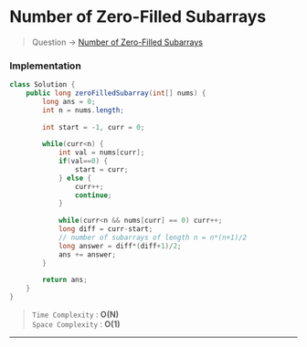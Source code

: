 # Number of Zero-Filled Subarrays
> Question -> [Number of Zero-Filled Subarrays](https://leetcode.com/problems/number-of-zero-filled-subarrays/)    

### Implementation
```java
class Solution {
    public long zeroFilledSubarray(int[] nums) {
        long ans = 0;
        int n = nums.length;
        
        int start = -1, curr = 0;
        
        while(curr<n) {
            int val = nums[curr];
            if(val==0) {
                start = curr;
            } else {
                curr++;
                continue;
            }
            
            while(curr<n && nums[curr] == 0) curr++;
            long diff = curr-start;
            // number of subarrays of length n = n*(n+1)/2
            long answer = diff*(diff+1)/2;
            ans += answer;
        }
        
        return ans;
    }
}
```
> `Time Complexity` : **O(N)**                   
> `Space Complexity` : **O(1)**
---
